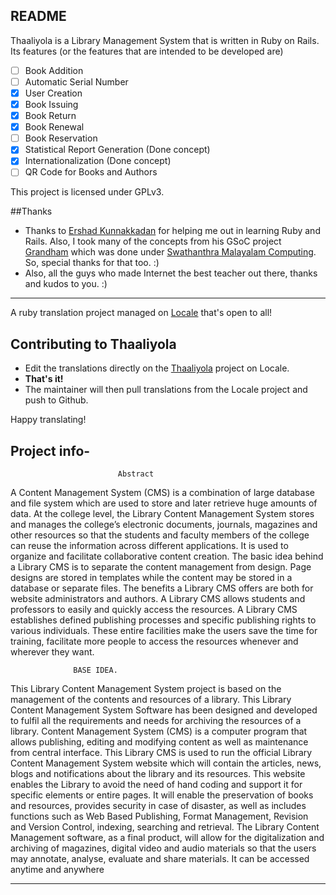 ## README
Thaaliyola is a Library Management System that is written in Ruby on Rails. Its features (or the features that are intended to be developed are)
- [ ] Book Addition
- [ ] Automatic Serial Number
- [x] User Creation
- [x] Book Issuing
- [x] Book Return
- [x] Book Renewal
- [ ] Book Reservation
- [x] Statistical Report Generation (Done concept)
- [x] Internationalization (Done concept)
- [ ] QR Code for Books and Authors

This project is licensed under GPLv3.

##Thanks
- Thanks to [Ershad Kunnakkadan](http://ershadk.com/) for helping me out in learning Ruby and Rails. Also, I took many of the concepts from his GSoC project [Grandham](https://github.com/smc/grandham) which was done under [Swathanthra Malayalam Computing](http://smc.org.in/). So, special thanks for that too. :)
- Also, all the guys who made Internet the best teacher out there, thanks and kudos to you. :)

---

A ruby translation project managed on [Locale](http://www.localeapp.com/) that's open to all!


## Contributing to Thaaliyola

- Edit the translations directly on the [Thaaliyola](http://www.localeapp.com/projects/public?search=Thaaliyola) project on Locale.
- **That's it!**
- The maintainer will then pull translations from the Locale project and push to Github.

Happy translating!


Project info-
----------------------------------------------------------------------------------------------------------------------------------------------------------
                            Abstract
A Content Management System (CMS) is a combination of large
database and file system which are used to store and later retrieve
huge amounts of data. At the college level, the Library Content
Management System stores and manages the college’s electronic
documents, journals, magazines and other resources so that the
students and faculty members of the college can reuse the
information across different applications. It is used to organize and
facilitate collaborative content creation. The basic idea behind a
Library CMS is to separate the content management from design.
Page designs are stored in templates while the content may be 
stored in a database or separate files. The benefits a Library CMS
offers are both for website administrators and authors. A Library
CMS allows students and professors to easily and quickly access
the resources. A Library CMS establishes defined publishing
processes and specific publishing rights to various individuals.
These entire facilities make the users save the time for training,
facilitate more people to access the resources whenever
and wherever they want.


                  BASE IDEA.
This Library Content Management System project is based on the
management of the contents and resources of a library. This Library
Content Management System Software has been designed and developed
to fulfil all the requirements and needs for archiving the resources of a
library. Content Management System (CMS) is a computer program that
allows publishing, editing and modifying content as well as
maintenance from central interface. This Library CMS is used to run the
official Library Content Management System website which will contain
the articles, news, blogs and notifications about the library and its
resources. This website enables the Library to avoid the need of hand
coding and support it for specific elements or entire pages. It will enable
the preservation of books and resources, provides security in case of
disaster, as well as includes functions such as Web Based Publishing,
Format Management, Revision and Version Control, indexing, searching
and retrieval. The Library Content Management software, as a final
product, will allow for the digitalization and archiving of magazines,
digital video and audio materials so that the users may annotate, analyse,
evaluate and share materials. It can be accessed anytime and anywhere

--------------------------------------------------------------------------------------------------------------------------------------------------
